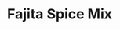 ---
title: Fajita Spice Mix
metadata:
  source: https://www.bbcgoodfood.com/recipes/fajita-seasoning
  course: Spice
  title: Fajita Spice Mix
ingredients:
- name: garlic powder
  amount: 1 tbsp
- name: hot chilli powder
  amount: 0.5 tbsp
- name: ground coriander
  amount: 0.5 tbsp
- name: sweet smoked paprika
  amount: 2 tbsp
- name: ground cumin
  amount: 1 tbsp
- name: dried oregano
  amount: 1.5 tbsp
cookware:
- name: bowl
- name: container
steps:
- description: Put the hot chilli powder, sweet smoked paprika, ground cumin, garlic
    powder, ground coriander and dried oregano in a bowl and mix to combine.
- description: Tip into a container, and store in a cupboard.

---